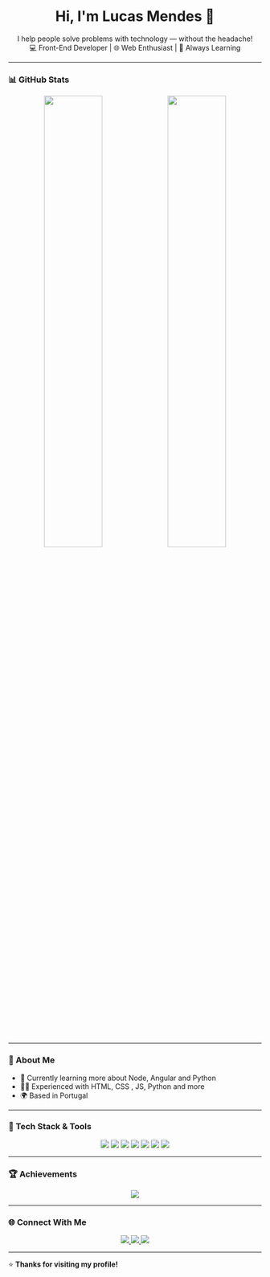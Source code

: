<h1 align="center">Hi, I'm Lucas Mendes 👋</h1>

<p align="center">
  I help people solve problems with technology — without the headache!<br>
  💻 Front-End Developer | 🌐 Web Enthusiast | 🚀 Always Learning
</p>

---

### 📊 GitHub Stats

<p align="center">
  <img width="48%" src="https://github-readme-stats.vercel.app/api?username=Lmendesb1&show_icons=true&theme=radical" />
  <img width="48%" src="https://github-readme-stats.vercel.app/api/top-langs/?username=Lmendesb1&layout=compact&theme=radical" />
</p>

---

### 🧠 About Me

- 🌱 Currently learning more about Node, Angular and Python
- 👨‍💻 Experienced with HTML, CSS , JS, Python and more
- 🌍 Based in Portugal

---

### 🚀 Tech Stack & Tools

<p align="center">
  <img src="https://img.shields.io/badge/-JavaScript-F7DF1E?style=flat&logo=javascript&logoColor=black" />
  <img src="https://img.shields.io/badge/-Node.js-339933?style=flat&logo=node.js&logoColor=white" />
  <img src="https://img.shields.io/badge/-Angular-DD0031?style=flat&logo=angular&logoColor=white" />
  <img src="https://img.shields.io/badge/-MySQL-4479A1?style=flat&logo=mysql&logoColor=white" />
  <img src="https://img.shields.io/badge/-HTML5-E34F26?style=flat&logo=html5&logoColor=white" />
  <img src="https://img.shields.io/badge/-CSS3-1572B6?style=flat&logo=css3&logoColor=white" />
  <img src="https://img.shields.io/badge/-PHP-777BB4?style=flat&logo=php&logoColor=white" />
</p>

---

### 🏆 Achievements

<p align="center">
  <img src="https://github-profile-trophy.vercel.app/?username=Lmendesb1&theme=darkhub&no-frame=true&margin-w=15&row=2&column=3" />
</p>

---

### 🌐 Connect With Me

<p align="center">
  <a href="[https://linkedin.com/in/lmendesb1](https://www.linkedin.com/in/lucas-mendesb)">
    <img src="https://img.shields.io/badge/-LinkedIn-0077B5?style=flat&logo=linkedin&logoColor=white" />
  </a>
  <a href="mailto:lucasprata2010@gmail.com">
    <img src="https://img.shields.io/badge/-Email-D14836?style=flat&logo=gmail&logoColor=white" />
  </a>
  <a href="https://github.com/Lmendesb1">
    <img src="https://img.shields.io/badge/-GitHub-181717?style=flat&logo=github&logoColor=white" />
  </a>
</p>

---

⭐️ **Thanks for visiting my profile!**
